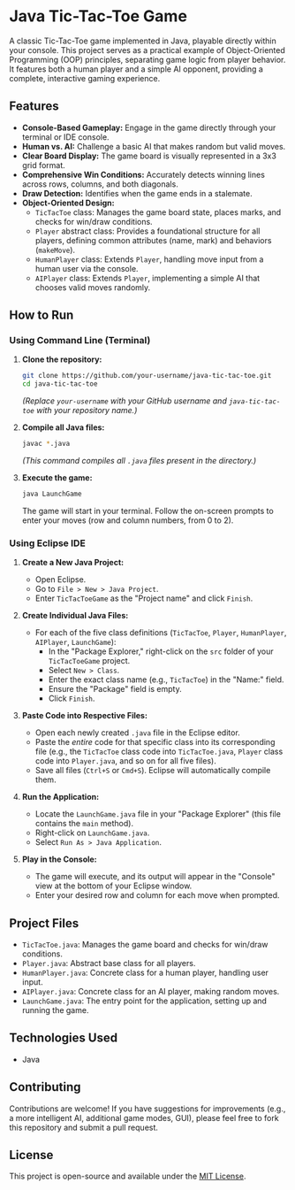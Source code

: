 # Java Tic-Tac-Toe Game

A classic Tic-Tac-Toe game implemented in Java, playable directly within your console. This project serves as a practical example of Object-Oriented Programming (OOP) principles, separating game logic from player behavior. It features both a human player and a simple AI opponent, providing a complete, interactive gaming experience.

## Features

*   **Console-Based Gameplay:** Engage in the game directly through your terminal or IDE console.
*   **Human vs. AI:** Challenge a basic AI that makes random but valid moves.
*   **Clear Board Display:** The game board is visually represented in a 3x3 grid format.
*   **Comprehensive Win Conditions:** Accurately detects winning lines across rows, columns, and both diagonals.
*   **Draw Detection:** Identifies when the game ends in a stalemate.
*   **Object-Oriented Design:**
    *   `TicTacToe` class: Manages the game board state, places marks, and checks for win/draw conditions.
    *   `Player` abstract class: Provides a foundational structure for all players, defining common attributes (name, mark) and behaviors (`makeMove`).
    *   `HumanPlayer` class: Extends `Player`, handling move input from a human user via the console.
    *   `AIPlayer` class: Extends `Player`, implementing a simple AI that chooses valid moves randomly.

## How to Run

### Using Command Line (Terminal)

1.  **Clone the repository:**
    ```bash
    git clone https://github.com/your-username/java-tic-tac-toe.git
    cd java-tic-tac-toe
    ```
    *(Replace `your-username` with your GitHub username and `java-tic-tac-toe` with your repository name.)*

2.  **Compile all Java files:**
    ```bash
    javac *.java
    ```
    *(This command compiles all `.java` files present in the directory.)*

3.  **Execute the game:**
    ```bash
    java LaunchGame
    ```
    The game will start in your terminal. Follow the on-screen prompts to enter your moves (row and column numbers, from 0 to 2).

### Using Eclipse IDE

1.  **Create a New Java Project:**
    *   Open Eclipse.
    *   Go to `File > New > Java Project`.
    *   Enter `TicTacToeGame` as the "Project name" and click `Finish`.

2.  **Create Individual Java Files:**
    *   For each of the five class definitions (`TicTacToe`, `Player`, `HumanPlayer`, `AIPlayer`, `LaunchGame`):
        *   In the "Package Explorer," right-click on the `src` folder of your `TicTacToeGame` project.
        *   Select `New > Class`.
        *   Enter the exact class name (e.g., `TicTacToe`) in the "Name:" field.
        *   Ensure the "Package" field is empty.
        *   Click `Finish`.

3.  **Paste Code into Respective Files:**
    *   Open each newly created `.java` file in the Eclipse editor.
    *   Paste the *entire* code for that specific class into its corresponding file (e.g., the `TicTacToe` class code into `TicTacToe.java`, `Player` class code into `Player.java`, and so on for all five files).
    *   Save all files (`Ctrl+S` or `Cmd+S`). Eclipse will automatically compile them.

4.  **Run the Application:**
    *   Locate the `LaunchGame.java` file in your "Package Explorer" (this file contains the `main` method).
    *   Right-click on `LaunchGame.java`.
    *   Select `Run As > Java Application`.

5.  **Play in the Console:**
    *   The game will execute, and its output will appear in the "Console" view at the bottom of your Eclipse window.
    *   Enter your desired row and column for each move when prompted.

## Project Files

*   `TicTacToe.java`: Manages the game board and checks for win/draw conditions.
*   `Player.java`: Abstract base class for all players.
*   `HumanPlayer.java`: Concrete class for a human player, handling user input.
*   `AIPlayer.java`: Concrete class for an AI player, making random moves.
*   `LaunchGame.java`: The entry point for the application, setting up and running the game.

## Technologies Used

*   Java

## Contributing

Contributions are welcome! If you have suggestions for improvements (e.g., a more intelligent AI, additional game modes, GUI), please feel free to fork this repository and submit a pull request.

## License

This project is open-source and available under the [MIT License](LICENSE).
